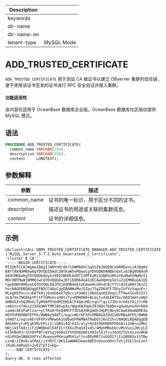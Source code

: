 | Description   |                 |
|---------------|-----------------|
| keywords      |                 |
| dir-name      |                 |
| dir-name-en   |                 |
| tenant-type   | MySQL Mode      |

# ADD_TRUSTED_CERTIFICATE

`ADD_TRUSTED_CERTIFICATE` 用于添加 CA 根证书以建立 OBserver 集群的信任链，便于使用该证书签发的证书进行 RPC 安全验证并接入集群。

<main id="notice" >
  <h4>功能适用性</h4>
  <p>该内容仅适用于 OceanBase 数据库企业版。OceanBase 数据库社区版仅提供 MySQL 模式。</p>
</main>

## 语法

```sql
PROCEDURE ADD_TRUSTED_CERTIFICATE(
  common_name VARCHAR(256),
  description VARCHAR(256),
  content     LONGTEXT);
```

## 参数解释

| **参数**     | **描述**                                  |
|------------|----------------------------------------|
| common_name | 证书的唯一标识，用于区分不同的证书。       |
| description | 描述证书的用途或关联的集群信息。          |
| content     | 证书的详细信息。    |

## 示例

```shell
obclient>CALL DBMS_TRUSTED_CERTIFICATE_MANAGER.ADD_TRUSTED_CERTIFICATE
('MySQL_Server_5.7.2_Auto_Geanrateed_C_Certificate',
'cluster B CA',
'-----BEGIN CERTIFICATE-----
MIIDbTCCAlWgAwIBAgIJANYnM/dk7iDWMA0GCSqGSIb3DQEBCwUAMEwxCzAJBgNV
BAYTAkNOMRAwDgYDVQQIDAdCZWlKaW5nMQwwCgYDVQQKDANBbnQxCzAJBgNVBAsM
Ak9CMRAwDgYDVQQDDAdyb290IGNhMCAXDTIzMTEyMjA3NDUzMFoYDzMwMjMwMzI1
MDc0NTMwWjBMMQswCQYDVQQGEwJDTjEQMA4GA1UECAwHQmVpSmluZzEMMAoGA1UE
CgwDQW50MQswCQYDVQQLDAJPQjEQMA4GA1UEAwwHcm9vdCBjYTCCASIwDQYJKoZI
hvcNAQEBBQADggEPADCCAQoCggEBANWsMw/GZqv7SgZDKUFt7DhyIbfVzVapoE+/
MLkgD5Pncu+vb87k9jj6ddG6ekTq9ccih3m01j9EmXqoKEXbqn/TT9w4IGxR1STJ
aL87Xe7NK8kpYPjtFfGMuXvzHQtsTy+KMHDW8+BLmitud4EEW75o/mA93AmtxmNZ
bHBVkIn5Q2MoU/TyMG6PPSbdMIDH2AlF4QAcM8Jsqn7lqs1J1M/ock0sYOi2YcM8
ceKUtcn7Xks22dSkOWYfMRlBXupXo/WqnKWJHpkZ0JWQn7b8De+qGwUwVoXU+DGH
sadmc4ESFwPlzar+yCfRo0rRyQ4MhYTZb5A3HKgAOh3HpMjNeykCAwEAAaNQME4w
HQYDVR0OBBYEFPG/BWN8y9A8Ti/ogcvAErbFXPxVMB8GA1UdIwQYMBaAFPG/BWN8
y9A8Ti/ogcvAErbFXPxVMAwGA1UdEwQFMAMBAf8wDQYJKoZIhvcNAQELBQADggEB
AKEDH+ytxMjgKVM/kPczI/iQRUj4Ql8I3/alyrH24X46KRDRP9010i12GB+uvMkC
HDjik5TAdzjcFzUWQNoDlO4FIL+lXkxZhqU4Ixd5/4MphMNubbcvMsVuui2WiyLE
oI5KBoRJrJntQYPBTrmVSgjb6BaIFhOXD6O8Et48Iel6jFcy38d4ZtUxXxzavWGN
n9iRXQeSBBA3XPYxlRoeeuePKmiqMSH1xltns0OyMRTzuUGOIfjIzQ8DKXx1STBw
LznB/zI0o8/aCMqt/jthRfC/OKSZaWWHD3wwx9BE5vHzenQ0o+lUtjZGklSnIze7
JXaALXmRyp5+2y6Z7pT1+6g=
-----END CERTIFICATE-----'
);
Query OK, 0 rows affected
```
